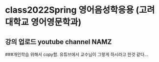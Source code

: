 # class2022Spring 영어음성학응용 (고려대학교 영어영문학과)
## 강의 업로드 youtube channel NAMZ
###개인학습 위해서 copy함. 유튜브에서 교수님이 그렇게 하시라고 한것 같다... 
